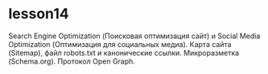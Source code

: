 # lesson14
Search Engine Optimization (Поисковая оптимизация сайт) и Social Media Optimization (Оптимизация для социальных медиа). Карта сайта (Sitemap), файл robots.txt и канонические ссылки. Микроразметка (Schema.org). Протокол Open Graph.
